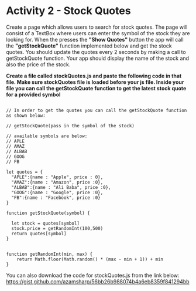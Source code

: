 
# Activity 2 - Stock Quotes

Create a page which allows users to search for stock quotes. The page will consist of a TextBox where users can enter the symbol of the stock they are looking for. When the presses the **"Show Quotes"** button the app will call the **"getStockQuote"** function implemented below and get the stock quotes. You should update the quotes every 2 seconds by making a call to getStockQuote function. Your app should display the name of the stock and also the price of the stock. 

**Create a file called stockQuotes.js and paste the following code in that file. Make sure stockQuotes file is loaded before your js file. Inside your file you can call the getStockQuote function to get the latest stock quote for a provided symbol** 

```

// In order to get the quotes you can call the getStockQuote function as shown below:

// getStockQuote(pass in the symbol of the stock)

// available symbols are below:
// APLE
// AMAZ
// ALBAB
// GOOG
// FB

let quotes = {
  "APLE":{name : "Apple", price : 0},
  "AMAZ":{name : "Amazon", price :0},
  "ALBAB":{name : "Ali Baba", price :0},
  "GOOG":{name : "Google", price :0},
  "FB":{name : "Facebook", price :0}
}

function getStockQuote(symbol) {

  let stock = quotes[symbol]
  stock.price = getRandomInt(100,500)
  return quotes[symbol]
}


function getRandomInt(min, max) {
    return Math.floor(Math.random() * (max - min + 1)) + min
}

```


You can also download the code for stockQuotes.js from the link below: 
https://gist.github.com/azamsharp/56bb26b988074b4a6eb8359f841294bb

